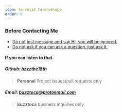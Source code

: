 ```yaml
---
icon: fa-solid fa-envelope
order: 6
---
```

### Before Contacting Me
* [Do not just message and say Hi, you will be ignored.](https://nohello.net)
* [Do not ask if you can ask a question, just ask it.](https://dontasktoask.com)

#### If you can listen to that

##### Github: [bzzzthe18th](https://github.com/bzzzthe18th)
> **Personal** Project issues/pull requests only

##### Email: buzztoca@protonmail.com
> **Buzztoca** business inquiries only